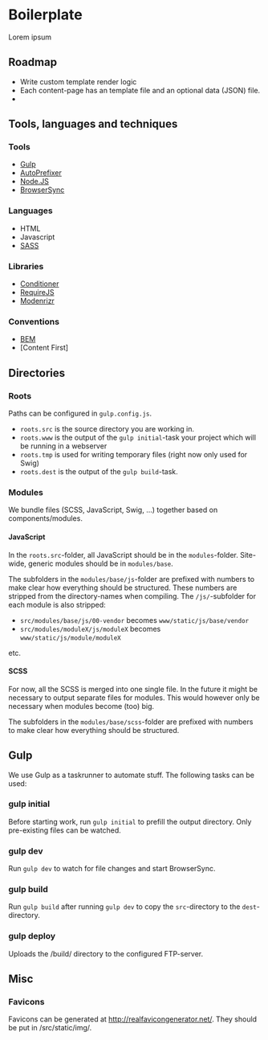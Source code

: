 # Boilerplate
Lorem ipsum

## Roadmap

* Write custom template render logic
* Each content-page has an template file and an optional data (JSON) file.
*

## Tools, languages and techniques

### Tools
* [Gulp](http://gulpjs.com/)
* [AutoPrefixer](https://github.com/postcss/autoprefixer)
* [Node.JS](https://nodejs.org)
* [BrowserSync](browsersync.io)

### Languages
* HTML
* Javascript
* [SASS](http://sass-lang.com/)

### Libraries
* [Conditioner](http://conditionerjs.com)
* [RequireJS](http://requirejs.org)
* [Modenrizr](http://modernizr.com)

### Conventions
* [BEM](https://css-tricks.com/bem-101/)
* [Content First]

## Directories

### Roots

Paths can be configured in `gulp.config.js`.

* `roots.src` is the source directory you are working in.
* `roots.www` is the output of the `gulp initial`-task your project which will be running in a webserver
* `roots.tmp` is used for writing temporary files (right now only used for Swig)
* `roots.dest` is the output of the `gulp build`-task.

### Modules

We bundle files (SCSS, JavaScript, Swig, ...) together based on components/modules.

#### JavaScript

In the `roots.src`-folder, all JavaScript should be in the `modules`-folder. Site-wide, generic modules should be in `modules/base`.

The subfolders in the `modules/base/js`-folder are prefixed with numbers to make clear how everything should be structured. These numbers are stripped from the directory-names when compiling. The `/js/`-subfolder for each module is also stripped:

- `src/modules/base/js/00-vendor` becomes `www/static/js/base/vendor`
- `src/modules/moduleX/js/moduleX` becomes `www/static/js/module/moduleX`

etc. 

#### SCSS

For now, all the SCSS is merged into one single file. In the future it might be necessary to output separate files for modules.
This would however only be necessary when modules become (too) big.

The subfolders in the `modules/base/scss`-folder are prefixed with numbers to make clear how everything should be structured.

## Gulp

We use Gulp as a taskrunner to automate stuff. The following tasks can be used:

### gulp initial

Before starting work, run `gulp initial` to prefill the output directory. Only pre-existing files can be watched.

### gulp dev

Run `gulp dev` to watch for file changes and start BrowserSync.

### gulp build

Run `gulp build` after running `gulp dev` to copy the `src`-directory to the `dest`-directory.

### gulp deploy

Uploads the /build/ directory to the configured FTP-server.

## Misc

### Favicons

Favicons can be generated at http://realfavicongenerator.net/. They should be put in /src/static/img/.